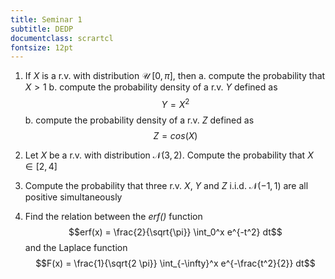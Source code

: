 ```yaml
---
title: Seminar 1
subtitle: DEDP
documentclass: scrartcl
fontsize: 12pt
---
```



1. If $X$ is a r.v. with distribution $\mathcal{U} \; [0, \pi]$, then
    a. compute the probability that $X > 1$
    b. compute the probability density of a r.v. $Y$ defined as
$$Y = X^2$$
    b. compute the probability density of a r.v. $Z$ defined as
$$Z = cos(X)$$

2. Let $X$ be a r.v. with distribution $\mathcal{N}(3, 2)$. 
Compute the probability that $X \in [2, 4]$

3. Compute the probability that three r.v. $X$, $Y$ and $Z$ i.i.d. $\mathcal{N}(-1,1)$
are all positive simultaneously

4. Find the relation between the *erf()* function 
$$erf(x) = \frac{2}{\sqrt{\pi}} \int_0^x e^{-t^2} dt$$
and the Laplace function
$$F(x) = \frac{1}{\sqrt{2 \pi}} \int_{-\infty}^x e^{-\frac{t^2}{2}} dt$$
